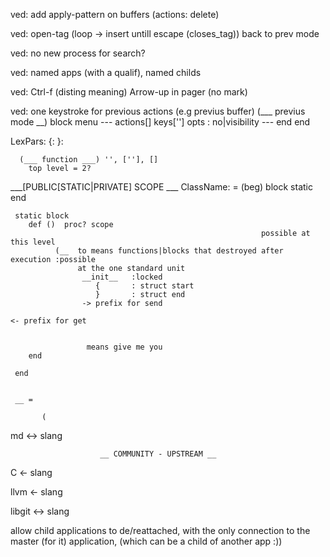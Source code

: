 ved: add apply-pattern on buffers (actions: delete)

ved: open-tag  (loop -> insert untill escape (closes_tag)) back to prev mode
 
ved: no new process for search?

ved: named apps (with a qualif), named childs

ved: Ctrl-f (disting  meaning) Arrow-up in pager
					(no mark)

ved: one keystroke for previous actions (e.g previus buffer)
			  (___ previus mode __)
      block
								menu
										---
          actions[]
          keys['']
          opts :    no|visibility
          ---
        end
      end
         	 
LexPars:
      {:
      }:
					
      (___ function ___) '', [''], []
        top level = 2?
   
   ___[PUBLIC[STATIC|PRIVATE] SCOPE ___
     ClassName: = (beg)
     	  block static
     end
     
     static block
        def ()  proc? scope
															possible at this level
              (__  to means functions|blocks that destroyed after execution :possible
                   at the one standard unit
                    __init__   :locked 
                       {       : struct start
                       }       : struct end
                    -> prefix for send
																			 <- prefix for get
                   
                   
                     means give me you 
        end
        
     end
    
   
     __ =
           
           (
md <-> slang


						__ COMMUNITY - UPSTREAM __

C <- slang

llvm <- slang
 
libgit <-> slang
 
 
 
allow child applications to de/reattached, with the only connection to
 the master (for it) application,
			(which can be a child of another app :))
